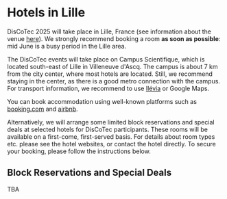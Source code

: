 # Hotels in Lille


DisCoTec 2025 will take place in Lille, France (see information about the venue [here](venue)).
We strongly recommend booking a room **as soon as possible**: mid June is a busy period in the Lille area. 

The DisCoTec events will take place on Campus Scientifique, which is located south-east of Lille in Villeneuve d'Ascq. The campus is about 7 km from the city center, where most hotels are located. Still, we recommend staying in the center, as there is a good metro connection with the campus. 
For transport information, we recommend to use [Ilévia](https://www.ilevia.fr/) or Google Maps.  

You can book accommodation using well-known platforms such as [booking.com](https://www.booking.com) and [airbnb](https://www.airbnb.com).
 
Alternatively, we will arrange some limited block reservations and special deals at selected hotels for DisCoTec participants. These rooms will be available on a first-come, first-served basis. For details about room types etc. please see the hotel websites, or contact the hotel directly. To secure your booking, please follow the instructions below. 

## Block Reservations and Special Deals
TBA
